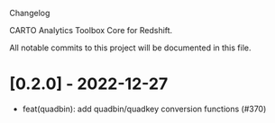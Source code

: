  Changelog

CARTO Analytics Toolbox Core for Redshift.

All notable commits to this project will be documented in this file.

# [0.2.0] - 2022-12-27

- feat(quadbin): add quadbin/quadkey conversion functions (#370)